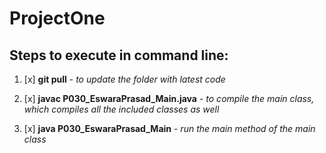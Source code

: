 # ProjectOne

## Steps to execute in command line:

1. [x] **git pull** - *to update the folder with latest code*

2. [x] **javac P030_EswaraPrasad_Main.java** -  *to compile the main class, which compiles all the included classes as well*

3. [x] **java P030_EswaraPrasad_Main** -  *run the main method of the main class*
